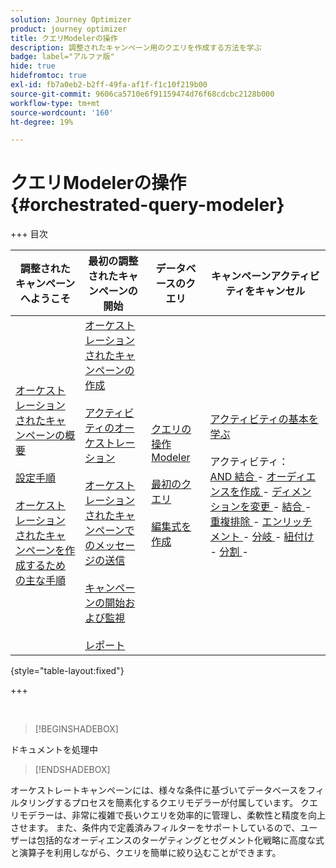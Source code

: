 ```yaml
---
solution: Journey Optimizer
product: journey optimizer
title: クエリModelerの操作
description: 調整されたキャンペーン用のクエリを作成する方法を学ぶ
badge: label="アルファ版"
hide: true
hidefromtoc: true
exl-id: fb7a0eb2-b2ff-49fa-af1f-f1c10f219b00
source-git-commit: 9606ca5710e6f91159474d76f68cdcbc2128b000
workflow-type: tm+mt
source-wordcount: '160'
ht-degree: 19%

---
```



# クエリModelerの操作 {#orchestrated-query-modeler}

+++ 目次

| 調整されたキャンペーンへようこそ | 最初の調整されたキャンペーンの開始 | データベースのクエリ | キャンペーンアクティビティをキャンセル |
|---|---|---|---|
| [ オーケストレーションされたキャンペーンの概要 ](gs-orchestrated-campaigns.md)<br/><br/>[ 設定手順 ](configuration-steps.md)<br/><br/>[ オーケストレーションされたキャンペーンを作成するための主な手順 ](gs-campaign-creation.md) | [ オーケストレーションされたキャンペーンの作成 ](create-orchestrated-campaign.md)<br/><br/>[ アクティビティのオーケストレーション ](orchestrate-activities.md)<br/><br/>[ オーケストレーションされたキャンペーンでのメッセージの送信 ](send-messages.md)<br/><br/>[ キャンペーンの開始および監視 ](start-monitor-campaigns.md)<br/><br/>[ レポート ](reporting-campaigns.md) | [ クエリの操作Modeler](orchestrated-query-modeler.md)<br/><br/>[ 最初のクエリ ](build-query.md)<br/><br/>[ 編集式を作成 ](edit-expressions.md) | [ アクティビティの基本を学ぶ ](activities/about-activities.md)<br/><br/> アクティビティ：<br/>[AND 結合 ](activities/and-join.md) - [ オーディエンスを作成 ](activities/build-audience.md) - [ ディメンションを変更 ](activities/change-dimension.md) - [ 結合 ](activities/combine.md) - [ 重複排除 ](activities/deduplication.md) - [ エンリッチメント ](activities/enrichment.md) - [ 分岐 ](activities/fork.md) - [ 紐付け ](activities/reconciliation.md) - [ 分割 ](activities/split.md) [ ](activities/wait.md) - |

{style="table-layout:fixed"}

+++

<br/>

>[!BEGINSHADEBOX]

ドキュメントを処理中

>[!ENDSHADEBOX]

オーケストレートキャンペーンには、様々な条件に基づいてデータベースをフィルタリングするプロセスを簡素化するクエリモデラーが付属しています。 クエリモデラーは、非常に複雑で長いクエリを効率的に管理し、柔軟性と精度を向上させます。 また、条件内で定義済みフィルターをサポートしているので、ユーザーは包括的なオーディエンスのターゲティングとセグメント化戦略に高度な式と演算子を利用しながら、クエリを簡単に絞り込むことができます。

<!--rapatrier docs utiles de la doc Web UI -->

